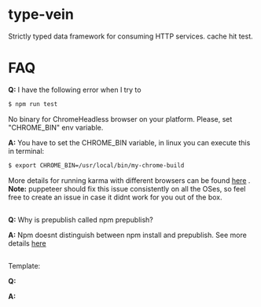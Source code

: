 # type-vein
Strictly typed data framework for consuming HTTP services. cache hit test.
# FAQ

**Q:** I have the following error when I try to 
```bash
$ npm run test
```
No binary for ChromeHeadless browser on your platform.
Please, set "CHROME_BIN" env variable.

**A:** You have to set the CHROME_BIN variable, in linux you can execute this in terminal:
```bash
$ export CHROME_BIN=/usr/local/bin/my-chrome-build
```
More details for running karma with different browsers can be found [here](http://karma-runner.github.io/4.0/config/browsers.html) .
**Note:** puppeteer should fix this issue consistently on all the OSes, so feel free to create an issue in case it didnt work for you out of the box.
##

**Q:** Why is prepublish called npm prepublish?

**A:** Npm doesnt distinguish between npm install and prepublish. See more details [here](https://github.com/npm/npm/issues/3059)
##

Template:

**Q:**

**A:**